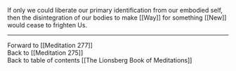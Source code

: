 If only we could liberate our primary identification from our embodied self, then the disintegration of our bodies to make [[Way]] for something [[New]] would cease to frighten Us. 

___

Forward to [[Meditation 277]]  
Back to [[Meditation 275]]  
Back to table of contents [[The Lionsberg Book of Meditations]]  
